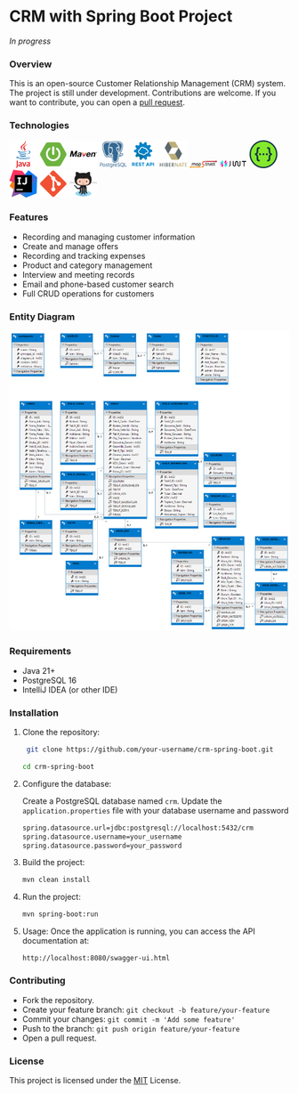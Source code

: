 # CRM with Spring Boot Project

*In progress*

### Overview
This is an open-source Customer Relationship Management (CRM) system. The project is still under development. Contributions are welcome. If you want to contribute, you can open a [pull request](/README.md/#Contributing).

### Technologies

<code><img alt="Java" src="src/main/resources/images/java.png" title="Java" width="50"/></code>
<code><img width="50" src="src/main/resources/images/spring.png" alt="Spring Boot" title="Spring Boot"/></code>
<code><img width="50" src="src/main/resources/images/maven.png" alt="Maven" title="Maven"/></code>
<code><img width="50" src="src/main/resources/images/postgresql.png" alt="PostgreSQL" title="PostgreSQL"/></code>
<code><img width="50" src="src/main/resources/images/rest.png" alt="REST" title="REST"/></code>
<code><img width="50" src="src/main/resources/images/hibernate.png" alt="Hibernate" title="Hibernate"/></code>
<code><img width="50" src="src/main/resources/images/mapstruct.png" alt="MapStruct" title="MapStruct"/></code>
<code><img width="50" src="src/main/resources/images/jwt.png" alt="JWT" title="JWT"/></code>
<code><img width="50" src="src/main/resources/images/swagger.png" alt="Swagger" title="Swagger"/></code>
<code><img width="50" src="src/main/resources/images/intellij.png" alt="Intellij" title="Intellij"/></code>
<code><img width="50" src="src/main/resources/images/git.png" alt="Git" title="Git"/></code>
<code><img width="50" src="src/main/resources/images/github.png" alt="Github" title="Github"/></code>

### Features

- Recording and managing customer information
- Create and manage offers
- Recording and tracking expenses
- Product and category management
- Interview and meeting records
- Email and phone-based customer search
- Full CRUD operations for customers

### Entity Diagram

![CRM_Entity_Diagram.png](src/main/resources/images/CRM_Entity_Diagram.png)

### Requirements

- Java 21+
- PostgreSQL 16
- IntelliJ IDEA (or other IDE)

### Installation

1. Clone the repository:
   ```bash
    git clone https://github.com/your-username/crm-spring-boot.git
    ```
    ```bash
    cd crm-spring-boot
    ```
2. Configure the database:

    Create a PostgreSQL database named `crm`. Update the `application.properties` file with your database username and password
    ```
    spring.datasource.url=jdbc:postgresql://localhost:5432/crm
    spring.datasource.username=your_username
    spring.datasource.password=your_password
    ```
3. Build the project:
    ```bash
    mvn clean install
    ```
4. Run the project:
    ```bash
    mvn spring-boot:run
    ```
5. Usage:
   Once the application is running, you can access the API documentation at:
    ```bash
    http://localhost:8080/swagger-ui.html
    ```

### Contributing
- Fork the repository.
- Create your feature branch: `git checkout -b feature/your-feature`
- Commit your changes: `git commit -m 'Add some feature'`
- Push to the branch: `git push origin feature/your-feature`
- Open a pull request.

### License
This project is licensed under the [MIT](https://choosealicense.com/licenses/mit/) License.